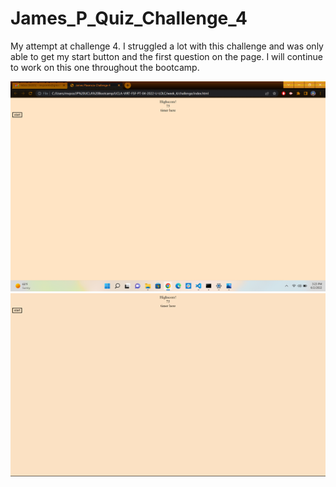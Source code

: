 # James_P_Quiz_Challenge_4
My attempt at challenge 4. I struggled a lot with this challenge and was only able to get my start button and the first question on the page.  I will continue to work on this one throughout the bootcamp.

![Getting Started](./assets/media/first_page.png)
![Getting Started](./assets/media/James%20Plasencia%20Challenge%204.gif)